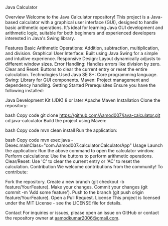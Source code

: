 Java Calculator

Overview
Welcome to the Java Calculator repository! This project is a Java-based calculator with a graphical user interface (GUI), designed to handle basic arithmetic operations. It’s ideal for learning Java GUI development and arithmetic logic, suitable for both beginners and experienced developers interested in Java's Swing library.

Features
Basic Arithmetic Operations: Addition, subtraction, multiplication, and division.
Graphical User Interface: Built using Java Swing for a simple and intuitive experience.
Responsive Design: Layout dynamically adjusts to different window sizes.
Error Handling: Handles errors like division by zero.
Clear and Reset: Buttons to clear the current entry or reset the entire calculation.
Technologies Used
Java SE 8+: Core programming language.
Swing: Library for GUI components.
Maven: Project management and dependency handling.
Getting Started
Prerequisites
Ensure you have the following installed:

Java Development Kit (JDK) 8 or later
Apache Maven
Installation
Clone the repository:

bash
Copy code
git clone https://github.com/Aamod007/java-calculator.git
cd java-calculator
Build the project using Maven:

bash
Copy code
mvn clean install
Run the application:

bash
Copy code
mvn exec:java -Dexec.mainClass="com.Aamod007.calculator.CalculatorApp"
Usage
Launch the application: Run the above command to open the calculator window.
Perform calculations: Use the buttons to perform arithmetic operations.
Clear/Reset: Use 'C' to clear the current entry or 'AC' to reset the calculation.
Contribution
We welcome contributions from the community! To contribute:

Fork the repository.
Create a new branch (git checkout -b feature/YourFeature).
Make your changes.
Commit your changes (git commit -m 'Add some feature').
Push to the branch (git push origin feature/YourFeature).
Open a Pull Request.
License
This project is licensed under the MIT License - see the LICENSE file for details.

Contact
For inquiries or issues, please open an issue on GitHub or contact the repository owner at aamodkumar2006@gmail.com.
